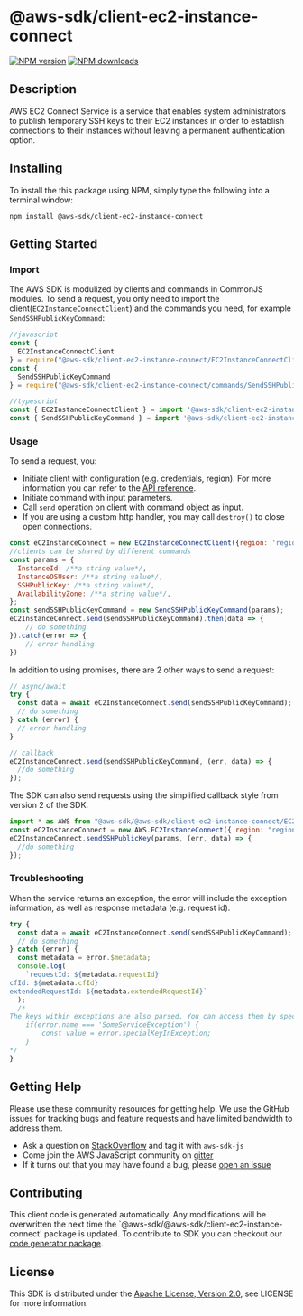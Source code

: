 # @aws-sdk/client-ec2-instance-connect

[![NPM version](https://img.shields.io/npm/v/@aws-sdk/client-ec2-instance-connect/preview.svg)](https://www.npmjs.com/package/@aws-sdk/client-ec2-instance-connect)
[![NPM downloads](https://img.shields.io/npm/dm/@aws-sdk/client-ec2-instance-connect.svg)](https://www.npmjs.com/package/@aws-sdk/client-ec2-instance-connect)

## Description

<p>AWS EC2 Connect Service is a service that enables system administrators to publish temporary SSH keys to their EC2 instances in order to establish connections to their instances without leaving a permanent authentication option.</p>

## Installing

To install the this package using NPM, simply type the following into a terminal window:

```
npm install @aws-sdk/client-ec2-instance-connect
```

## Getting Started

### Import

The AWS SDK is modulized by clients and commands in CommonJS modules. To send a request, you only need to import the client(`EC2InstanceConnectClient`) and the commands you need, for example `SendSSHPublicKeyCommand`:

```javascript
//javascript
const {
  EC2InstanceConnectClient
} = require("@aws-sdk/client-ec2-instance-connect/EC2InstanceConnectClient");
const {
  SendSSHPublicKeyCommand
} = require("@aws-sdk/client-ec2-instance-connect/commands/SendSSHPublicKeyCommand");
```

```javascript
//typescript
const { EC2InstanceConnectClient } = import '@aws-sdk/client-ec2-instance-connect/EC2InstanceConnectClient';
const { SendSSHPublicKeyCommand } = import '@aws-sdk/client-ec2-instance-connect/commands/SendSSHPublicKeyCommand';
```

### Usage

To send a request, you:

- Initiate client with configuration (e.g. credentials, region). For more information you can refer to the [API reference][].
- Initiate command with input parameters.
- Call `send` operation on client with command object as input.
- If you are using a custom http handler, you may call `destroy()` to close open connections.

```javascript
const eC2InstanceConnect = new EC2InstanceConnectClient({region: 'region'});
//clients can be shared by different commands
const params = {
  InstanceId: /**a string value*/,
  InstanceOSUser: /**a string value*/,
  SSHPublicKey: /**a string value*/,
  AvailabilityZone: /**a string value*/,
};
const sendSSHPublicKeyCommand = new SendSSHPublicKeyCommand(params);
eC2InstanceConnect.send(sendSSHPublicKeyCommand).then(data => {
    // do something
}).catch(error => {
    // error handling
})
```

In addition to using promises, there are 2 other ways to send a request:

```javascript
// async/await
try {
  const data = await eC2InstanceConnect.send(sendSSHPublicKeyCommand);
  // do something
} catch (error) {
  // error handling
}
```

```javascript
// callback
eC2InstanceConnect.send(sendSSHPublicKeyCommand, (err, data) => {
  //do something
});
```

The SDK can also send requests using the simplified callback style from version 2 of the SDK.

```javascript
import * as AWS from "@aws-sdk/@aws-sdk/client-ec2-instance-connect/EC2InstanceConnect";
const eC2InstanceConnect = new AWS.EC2InstanceConnect({ region: "region" });
eC2InstanceConnect.sendSSHPublicKey(params, (err, data) => {
  //do something
});
```

### Troubleshooting

When the service returns an exception, the error will include the exception information, as well as response metadata (e.g. request id).

```javascript
try {
  const data = await eC2InstanceConnect.send(sendSSHPublicKeyCommand);
  // do something
} catch (error) {
  const metadata = error.$metadata;
  console.log(
    `requestId: ${metadata.requestId}
cfId: ${metadata.cfId}
extendedRequestId: ${metadata.extendedRequestId}`
  );
  /*
The keys within exceptions are also parsed. You can access them by specifying exception names:
    if(error.name === 'SomeServiceException') {
        const value = error.specialKeyInException;
    }
*/
}
```

## Getting Help

Please use these community resources for getting help. We use the GitHub issues for tracking bugs and feature requests and have limited bandwidth to address them.

- Ask a question on [StackOverflow](https://stackoverflow.com/questions/tagged/aws-sdk-js) and tag it with `aws-sdk-js`
- Come join the AWS JavaScript community on [gitter](https://gitter.im/aws/aws-sdk-js-v3)
- If it turns out that you may have found a bug, please [open an issue](https://github.com/aws/aws-sdk-js-v3/issues)

## Contributing

This client code is generated automatically. Any modifications will be overwritten the next time the `@aws-sdk/@aws-sdk/client-ec2-instance-connect' package is updated. To contribute to SDK you can checkout our [code generator package][].

## License

This SDK is distributed under the
[Apache License, Version 2.0](http://www.apache.org/licenses/LICENSE-2.0),
see LICENSE for more information.

[code generator package]: https://github.com/aws/aws-sdk-js-v3/tree/master/packages/service-types-generator
[api reference]: https://docs.aws.amazon.com/AWSJavaScriptSDK/latest/
